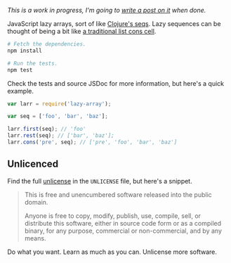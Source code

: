 *This is a work in progress, I'm going to [write a post on it][blog] when done.*

JavaScript lazy arrays, sort of like [Clojure's seqs][seqs]. Lazy sequences can be thought of being a bit like [a traditional list cons cell][cons-post].

```bash
# Fetch the dependencies.
npm install

# Run the tests.
npm test
```

Check the tests and source JSDoc for more information, but here's a quick example.

```javascript
var larr = require('lazy-array');

var seq = ['foo', 'bar', 'baz'];

larr.first(seq); // 'foo'
larr.rest(seq); // ['bar', 'baz'];
larr.cons('pre', seq); // ['pre', 'foo', 'bar', 'baz']
```

## Unlicenced

Find the full [unlicense][] in the `UNLICENSE` file, but here's a snippet.

>This is free and unencumbered software released into the public domain.
>
>Anyone is free to copy, modify, publish, use, compile, sell, or distribute this software, either in source code form or as a compiled binary, for any purpose, commercial or non-commercial, and by any means.

Do what you want. Learn as much as you can. Unlicense more software.

[unlicense]: http://unlicense.org/
[seqs]: http://clojure.org/sequences
[blog]: http://oli.me.uk/
[cons-post]: http://theatticlight.net/posts/Lazy-Sequences-in-Clojure/
